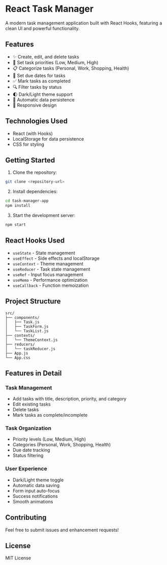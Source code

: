 # React Task Manager

A modern task management application built with React Hooks, featuring a clean UI and powerful functionality.

## Features

- ✨ Create, edit, and delete tasks
- 🎯 Set task priorities (Low, Medium, High)
- 📋 Categorize tasks (Personal, Work, Shopping, Health)
- 📅 Set due dates for tasks
- ✅ Mark tasks as completed
- 🔍 Filter tasks by status
- 🌓 Dark/Light theme support
- 💾 Automatic data persistence
- 📱 Responsive design

## Technologies Used

- React (with Hooks)
- LocalStorage for data persistence
- CSS for styling

## Getting Started

1. Clone the repository:
```bash
git clone <repository-url>
```

2. Install dependencies:
```bash
cd task-manager-app
npm install
```

3. Start the development server:
```bash
npm start
```

## React Hooks Used

- `useState` - State management
- `useEffect` - Side effects and localStorage
- `useContext` - Theme management
- `useReducer` - Task state management
- `useRef` - Input focus management
- `useMemo` - Performance optimization
- `useCallback` - Function memoization

## Project Structure

```
src/
├── components/
│   ├── Task.js
│   ├── TaskForm.js
│   └── TaskList.js
├── contexts/
│   └── ThemeContext.js
├── reducers/
│   └── taskReducer.js
├── App.js
└── App.css
```

## Features in Detail

### Task Management
- Add tasks with title, description, priority, and category
- Edit existing tasks
- Delete tasks
- Mark tasks as complete/incomplete

### Task Organization
- Priority levels (Low, Medium, High)
- Categories (Personal, Work, Shopping, Health)
- Due date tracking
- Status filtering

### User Experience
- Dark/Light theme toggle
- Automatic data saving
- Form input auto-focus
- Success notifications
- Smooth animations

## Contributing

Feel free to submit issues and enhancement requests!

## License

MIT License
